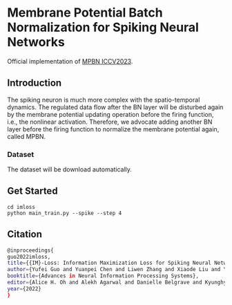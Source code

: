# Membrane Potential Batch Normalization for Spiking Neural Networks

Official implementation of [MPBN ICCV2023](https://arxiv.org/abs/2308.06787).

## Introduction

The spiking neuron is much more complex with the spatio-temporal dynamics. The regulated data flow after the BN layer will be disturbed again by the membrane potential updating operation before the firing function, i.e., the nonlinear activation. Therefore, we advocate adding another BN layer before the firing function to normalize the membrane potential again, called MPBN.

### Dataset

The dataset will be download automatically.

## Get Started

```
cd imloss
python main_train.py --spike --step 4 
```

## Citation

```bash
@inproceedings{
guo2022imloss,
title={{IM}-Loss: Information Maximization Loss for Spiking Neural Networks},
author={Yufei Guo and Yuanpei Chen and Liwen Zhang and Xiaode Liu and Yinglei Wang and Xuhui Huang and Zhe Ma},
booktitle={Advances in Neural Information Processing Systems},
editor={Alice H. Oh and Alekh Agarwal and Danielle Belgrave and Kyunghyun Cho},
year={2022}
}
```
